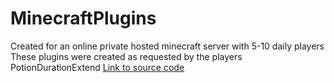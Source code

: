 # MinecraftPlugins  
Created for an online private hosted minecraft server with 5-10 daily players  
These plugins were created as requested by the players
PotionDurationExtend [Link to source code](https://github.com/jeremiahMiclat/PotionDurationExtend)
